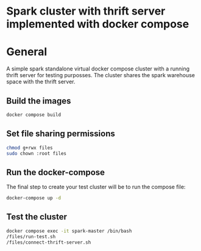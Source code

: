 # Spark cluster with thrift server implemented with docker compose

# General

A simple spark standalone virtual docker compose cluster with a running thrift server for testing purposses.
The cluster shares the spark warehouse space with the thrift server.

## Build the images

```sh
docker compose build
```

## Set file sharing permissions

```sh
chmod g+rwx files
sudo chown :root files
```

## Run the docker-compose

The final step to create your test cluster will be to run the compose file:

```sh
docker-compose up -d
```

## Test the cluster

```sh
docker compose exec -it spark-master /bin/bash
/files/run-test.sh
/files/connect-thrift-server.sh
```
